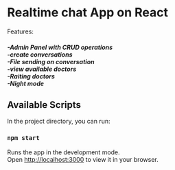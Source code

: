 # Realtime chat App on React
Features:<br/>
<h5>-Admin Panel with CRUD operations<br/>
-create conversations<br/>
-File sending on conversation<br/>
-view available doctors<br/>
-Raiting doctors<br/>
-Night mode<br/></h5>

## Available Scripts

In the project directory, you can run:

### `npm start`

Runs the app in the development mode.\
Open [http://localhost:3000](http://localhost:3000) to view it in your browser.
